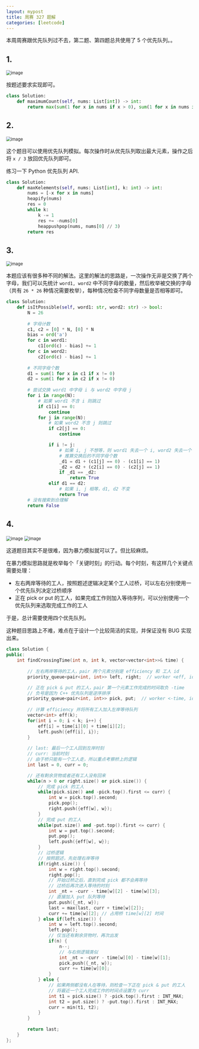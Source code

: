 ```yaml
---
layout: mypost
title: 周赛 327 题解
categories: [leetcode]
---
```


本周周赛跟优先队列过不去，第二题、第四题总共使用了 5 个优先队列。。

## 1.

<img src="../../posts/2023-leetcode/lc-wk-327-p1.png" alt="image" style="zoom:80%;" />

按题述要求实现即可。

```py
class Solution:
    def maximumCount(self, nums: List[int]) -> int:
        return max(sum(1 for x in nums if x > 0), sum(1 for x in nums if x < 0))
```

## 2.

<img src="../../posts/2023-leetcode/lc-wk-327-p2.png" alt="image" style="zoom:80%;" />

这个题目可以使用优先队列模拟。每次操作时从优先队列取出最大元素，操作之后将 `x / 3` 放回优先队列即可。

练习一下 Python 优先队列 API.

```py
class Solution:
    def maxKelements(self, nums: List[int], k: int) -> int:
        nums = [-x for x in nums]
        heapify(nums)
        res = 0
        while k:
            k -= 1
            res += -nums[0]
            heappushpop(nums, nums[0] // 3)
        return res
```

## 3. 

<img src="../../posts/2023-leetcode/lc-wk-327-p3.png" alt="image" style="zoom:80%;" />

本题应该有很多种不同的解法。这里的解法的思路是，一次操作无非是交换了两个字母，我们可以先统计 `word1, word2` 中不同字母的数量，然后枚举被交换的字母（共有 `26 * 26` 种情况需要枚举），每种情况检查不同字母数量是否相等即可。

```py
class Solution:
    def isItPossible(self, word1: str, word2: str) -> bool:
        N = 26
        
        # 字母计数
        c1, c2 = [0] * N, [0] * N
        bias = ord('a')
        for c in word1:
            c1[ord(c) - bias] += 1
        for c in word2:
            c2[ord(c) - bias] += 1
        
        # 不同字母个数
        d1 = sum(1 for x in c1 if x != 0)
        d2 = sum(1 for x in c2 if x != 0)
        
        # 尝试交换 word1 中字母 i 与 word2 中字母 j
        for i in range(N):
            # 如果 word1 不含 i 则跳过
            if c1[i] == 0:
                continue
            for j in range(N):
                # 如果 word2 不含 j 则跳过
                if c2[j] == 0:
                    continue

                if i != j:
                    # 如果 i, j 不想等，则 word1 失去一个 i, word2 失去一个 j
                    # 推算交换后的不同字母个数
                    _d1 = d1 + (c1[j] == 0) - (c1[i] == 1)
                    _d2 = d2 + (c2[i] == 0) - (c2[j] == 1)
                    if _d1 == _d2:
                        return True
                elif d1 == d2:
                    # 如果 i, j 相等，d1, d2 不变
                    return True
        # 没有搜索到合理解
        return False
```

## 4. 

<img src="../../posts/2023-leetcode/lc-wk-327-p4-1.png" alt="image" style="zoom:80%;" />
<img src="../../posts/2023-leetcode/lc-wk-327-p4-2.png" alt="image" style="zoom:80%;" />

这道题目其实不是很难，因为暴力模拟就可以了。但比较麻烦。

在暴力模拟思路就是枚举每个「关键时刻」的行动。每个时刻，有这样几个关键点需要处理：

- 左右两岸等待的工人，按照题述逻辑决定某个工人过桥，可以左右分别使用一个优先队列决定过桥顺序
- 正在 pick or put 的工人，如果完成工作则加入等待序列，可以分别使用一个优先队列来选取完成工作的工人

于是，总计需要使用四个优先队列。

这种题目思路上不难，难点在于设计一个比较简洁的实现，并保证没有 BUG 实现出来。

```cpp
class Solution {
public:
    int findCrossingTime(int n, int k, vector<vector<int>>& time) {
        
        // 左右两岸等待的工人，pair 两个元素分别是 efficiency 和 工人 id
        priority_queue<pair<int, int>> left, right;  // worker <eff, id>

        // 正在 pick & put 的工人，pair 第一个元素工作完成的时间取负 -time
        // 负号是因为 C++ 优先队列是逆序排序
        priority_queue<pair<int, int>> pick, put;  // worker <-time, id>
        
        // 计算 efficiency 并将所有工人加入左岸等待队列
        vector<int> eff(k);
        for(int i = 0; i < k; i++) {
            eff[i] = time[i][0] + time[i][2];
            left.push({eff[i], i});
        }
        
        // last: 最后一个工人回到左岸时刻
        // curr: 当前时刻
        // 由于桥只能有一个工人走，所以重点考察桥上的逻辑
        int last = 0, curr = 0;

        // 还有剩余货物或者还有工人没有回来
        while(n > 0 or right.size() or pick.size()) {
            // 完成 pick 的工人
            while(pick.size() and -pick.top().first <= curr) {
                int w = pick.top().second;
                pick.pop();
                right.push({eff[w], w});
            }
            // 完成 put 的工人
            while(put.size() and -put.top().first <= curr) {
                int w = put.top().second;
                put.pop();
                left.push({eff[w], w});
            }
            // 过桥逻辑
            // 按照题述，先处理右岸等待
            if(right.size()) {
                int w = right.top().second;
                right.pop();
                // 开始过桥之后，直到完成 pick 都不会再等待
                // 过桥后再次进入等待的时刻
                int _nt = -curr - time[w][2] - time[w][3];
                // 直接加入 put 队列等待
                put.push({_nt, w});
                last = max(last, curr + time[w][2]);
                curr += time[w][2]; // 占用桥 time[w][2] 时间
            } else if(left.size()) {
                int w = left.top().second;
                left.pop();
                // 仅当还有剩余货物时，再次出发
                if(n) {
                    n--;
                    // 与右侧逻辑类似
                    int _nt = -curr - time[w][0] - time[w][1];
                    pick.push({_nt, w});
                    curr += time[w][0];
                }
            } else {
                // 如果两侧都没有人在等待，则检查一下正在 pick & put 的工人
                // 将最近一个工人完成工作的时间点设置为 curr
                int t1 = pick.size() ? -pick.top().first : INT_MAX;
                int t2 = put.size() ? -put.top().first : INT_MAX;
                curr = min(t1, t2);
            }
        }
        
        return last;
    }
};
```
